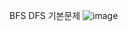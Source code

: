BFS DFS 기본문제
![image](https://github.com/user-attachments/assets/8339f545-ca38-4072-990c-367b3208a8a1)
